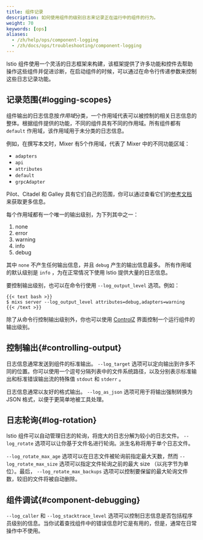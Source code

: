 ```yaml
---
title: 组件记录
description: 如何使用组件的级别日志来记录正在运行中的组件的行为。
weight: 70
keywords: [ops]
aliases:
  - /zh/help/ops/component-logging
  - /zh/docs/ops/troubleshooting/component-logging
---
```


Istio 组件使用一个灵活的日志框架来构建，该框架提供了许多功能和控件去帮助操作这些组件并促进诊断，在启动组件的时候，可以通过在命令行传递参数来控制这些日志记录功能。

## 记录范围{#logging-scopes}
组件输出的日志信息按*作用域*分类，一个作用域代表可以被控制的相关日志信息的整体。根据组件提供的功能，不同的组件具有不同的作用域。所有组件都有 `default` 作用域，该作用域用于未分类的日志信息。

例如，在撰写本文时，Mixer 有5个作用域，代表了 Mixer 中的不同功能区域：

- `adapters`
- `api`
- `attributes`
- `default`
- `grpcAdapter`

Pilot、Citadel 和 Galley 具有它们自己的范围，你可以通过查看它们的[参考文档](/zh/docs/reference/commands/)来获取更多信息。

每个作用域都有一个唯一的输出级别，为下列其中之一：

1. none
1. error
1. warning
1. info
1. debug

其中 `none` 不产生任何输出信息，并且 `debug` 产生的输出信息最多。 所有作用域的默认级别是 `info` ，为在正常情况下使用 lstio 提供大量的日志信息。

要控制输出级别，也可以在命令行使用 `--log_output_level` 选项。例如：
```
{{< text bash >}}
$ mixs server --log_output_level attributes=debug,adapters=warning
{{< /text >}}
```
除了从命令行控制输出级别外，你也可以使用 [ControlZ](/zh/docs/ops/diagnostic-tools/controlz) 界面控制一个运行组件的输出级别。

## 控制输出{#controlling-output}

日志信息通常发送到组件的标准输出。 `--log_target` 选项可以定向输出到许多不同的位置。你可以使用一个逗号分隔列表中的文件系统路径，以及分别表示标准输出和标准错误输出流的特殊值 `stdout` 和 `stderr` 。

日志信息通常以友好的格式输出。 `--log_as_json` 选项可用于将输出强制转换为 JSON 格式，以便于更简单地被工具处理。

## 日志轮询{#log-rotation}

Istio 组件可以自动管理日志的轮询，将庞大的日志分解为较小的日志文件。 `--log_rotate` 选项可以让你基于文件名进行轮询。派生名称将用于单个日志文件。

 `--log_rotate_max_age` 选项可以在日志文件被轮询前指定最大天数，然而 `--log_rotate_max_size` 选项可以指定文件轮询之前的最大 size （以兆字节为单位）。最后， `--log_rotate_max_backups` 选项可以控制要保留的最大轮询文件数，较旧的文件将被自动删除。

## 组件调试{#component-debugging}

`--log_caller` 和 `--log_stacktrace_level` 选项可以控制日志信息是否包括程序员级别的信息。当你试着查找组件中的错误信息时它是有用的，但是，通常在日常操作中不使用。
